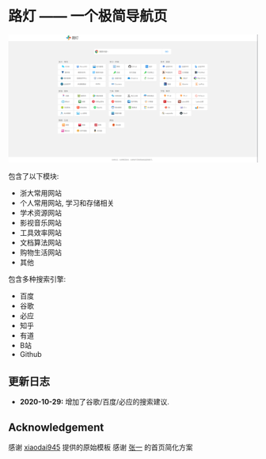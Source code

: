 # 路灯 —— 一个极简导航页

![display](./assets/display.png)

包含了以下模块:
* 浙大常用网站
* 个人常用网站, 学习和存储相关
* 学术资源网站
* 影视音乐网站
* 工具效率网站
* 文档算法网站
* 购物生活网站
* 其他

包含多种搜索引擎:
* 百度
* 谷歌
* 必应
* 知乎
* 有道
* B站
* Github

## 更新日志

* **2020-10-29:** 增加了谷歌/百度/必应的搜索建议.


## Acknowledgement

感谢 [xiaodai945](https://github.com/xiaodai945/WEBJIKE) 提供的原始模板
感谢 [张一](https://zjuers.com/) 的首页简化方案
